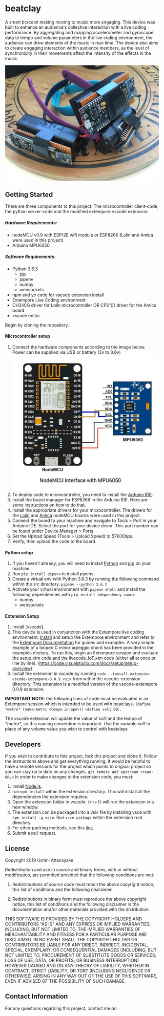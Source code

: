 # beatclay
A smart bracelet making moving to music more engaging. This device was built to enhance an audience's collective interaction with a live coding performance. By aggregating and mapping accelerometer and gyroscope data to tempo and volume parameters in the live coding environment, the audience can drive elements of the music in real-time. The device also aims to create engaging interaction within audience members, as the level of synchronicity in their movements affect the intensity of the effects in the music.

![beatclayImage](/assets/readme_images/bc3.jpg "beatclay")

## Getting Started
There are three components to this project. The microcontroller client-code, the python server-code and the modified extempore vscode extension. 

##### Hardware Requirements: 
- nodeMCU v0.9 with ESP12E wifi module or ESP8266 (Lolin and Amica were used in this project)
- Arduino MPU6050 

##### Software Requirements: 
- Python 3.6.3
    - pip
    - pipenv
    - numpy 
    - websockets
- npm and yo code for vscode extension install
- Extempore Live Coding environment
- CH340G driver for Lolin microcontroller OR CP2101 driver for the Amica board
- vscode editor


Begin by cloning the repository.

#### Microcontroller setup
1. Connect the hardware components according to the image below. Power can be supplied via USB or battery (3v to 3.6v) 
![Circuit Diagram](/assets/readme_images/connect_accelto_node.jpg "Circuit Diagram")
2. To deploy code to microcontroller, you need to install the [Arduino IDE](https://www.arduino.cc/en/main/software). 
3. Install the board manager for ESP8266 in the Arduino IDE. Here are some [instructions](https://www.instructables.com/id/Steps-to-Setup-Arduino-IDE-for-NODEMCU-ESP8266-WiF/) on how to do that.
4. Install the appropriate drivers for your microcontroller. The drivers for the [Lolin](https://sparks.gogo.co.nz/ch340.html) and [Amica](https://www.silabs.com/products/development-tools/software/usb-to-uart-bridge-vcp-drivers) nodeMCU boards were used in this project. 
5. Connect the board to your machine and navigate to Tools > Port in your Arduino IDE. Select the port for your device driver. This port number can be found under Device Manager > Ports.
6. Set the Upload Speed (Tools > Upload Speed) to 57600bps. 
7. Verify, then upload the code to the board. 

#### Python setup
1. If you haven't already, you will need to install [Python](https://www.python.org/downloads/) and [pip](https://www.makeuseof.com/tag/install-pip-for-python/) on your machine.
2. Run `pip install pipenv` to install pipenv.
2. Create a virtual env with Python 3.6.3 by running the following command within the src directory. 
    `pipenv --python 3.6.3`
3. Activate your virtual environment with `pipenv shell` and install the following dependencies with `pip install <dependency-name>`.
    - numpy
    - websockets

#### Extension Setup
1. Install [vscode].
2. This device is used in conjunction with the Extempore live coding environment. [Install](https://extemporelang.github.io/docs/overview/install/) and setup the Extempore environment and refer to the [Extempore Documentation](https://extemporelang.github.io/docs/) for guides and examples. A very simple example of a looped C minor arpeggio chord has been provided in the examples diretory. To run this, begin an Extempore session and evaluate the setup.xtm code and the livecode_IoT.xtm code (either all at once or line by line). (https://code.visualstudio.com/docs/setup/setup-overview).
3. Install the extension in vscode by running `code --install-extension vscode-extempore-0.0.9.vsix` from within the vscode-extension directory. This extension is a modified version of the vscode-extempore 0.0.9 extension.

**IMPORTANT NOTE**: the following lines of code must be evaluated in an Extempore session which is intended to be used with beatclays. 
`(define *metro* (make-metro <tempo-in-bpm>))`
`(define vol1 60)`. 

The vscode extension will update the value of *vol1* and the tempo of *\*metro\**, so this naming convention is important. Use the variable *vol1* in place of any volume value you wish to control with beatclays.

## Developers
If you wish to contribute to this project, fork this project and clone it. Follow the instructions above and get everything running. It would be helpful to have a remote versions for the project which points to original project so you can stay up to date on any changes. `git remote add upstream <repo-URL>` In order to make changes to the extension code, you must:
1. Install [Node.js](https://nodejs.org/en/download/).
2. run `npm install` within the extension directory. This will install all the dependencies the extension requires.
3. Open the extension folder in vscode. `Crt`+`f5` will run the extension in a new window.
4. The extension can be packaged into a vsix file by installing vsce with `npm install -g vsce`. Run `vsce package` within the extension root directory.
5. For other packing methods, see this [link](https://code.visualstudio.com/api/working-with-extensions/publishing-extension)
6. Submit a pull request.

## License
Copyright 2019 Ushini Attanayake

Redistribution and use in source and binary forms, with or without modification, are permitted provided that the following conditions are met:

1. Redistributions of source code must retain the above copyright notice, this list of conditions and the following disclaimer.

2. Redistributions in binary form must reproduce the above copyright notice, this list of conditions and the following disclaimer in the documentation and/or other materials provided with the distribution.

THIS SOFTWARE IS PROVIDED BY THE COPYRIGHT HOLDERS AND CONTRIBUTORS "AS IS" AND ANY EXPRESS OR IMPLIED WARRANTIES, INCLUDING, BUT NOT LIMITED TO, THE IMPLIED WARRANTIES OF MERCHANTABILITY AND FITNESS FOR A PARTICULAR PURPOSE ARE DISCLAIMED. IN NO EVENT SHALL THE COPYRIGHT HOLDER OR CONTRIBUTORS BE LIABLE FOR ANY DIRECT, INDIRECT, INCIDENTAL, SPECIAL, EXEMPLARY, OR CONSEQUENTIAL DAMAGES (INCLUDING, BUT NOT LIMITED TO, PROCUREMENT OF SUBSTITUTE GOODS OR SERVICES; LOSS OF USE, DATA, OR PROFITS; OR BUSINESS INTERRUPTION) HOWEVER CAUSED AND ON ANY THEORY OF LIABILITY, WHETHER IN CONTRACT, STRICT LIABILITY, OR TORT (INCLUDING NEGLIGENCE OR OTHERWISE) ARISING IN ANY WAY OUT OF THE USE OF THIS SOFTWARE, EVEN IF ADVISED OF THE POSSIBILITY OF SUCH DAMAGE.

## Contact Information
For any questions regarding this project, contact me on 